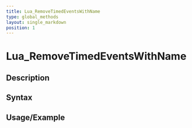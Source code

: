 ```yaml
---
title: Lua_RemoveTimedEventsWithName
type: global_methods
layout: single_markdown
position: 1
---
```


# Lua_RemoveTimedEventsWithName

## Description

## Syntax

## Usage/Example


